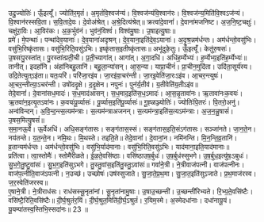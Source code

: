 

  
उदु॒ज्योतिः॑। ऊँ॒इत्यूँ॑। ज्योति॑र॒मृतं॑। अ॒मृतं॑वि॒श्वज॑न्यं। वि॒श्वज॑न्यंवि॒श्वान॑रः। वि॒श्वज॑न्य॒मिति॑वि॒श्वऽज॑न्यं। वि॒श्वान॑रस्सवि॒ता। स॒वि॒तादे॒वः। दे॒वोअ॑श्रेत्। अ॒श्रे॒दित्य॑श्रेत्॥ क्रत्वा॑दे॒वानां॑। दे॒वाना॑मजनिष्ट। अ॒ज॒नि॒ष्ट॒चक्षुः॑। चक्षु॑रा॒विः। आ॒विर॑कः। अ॒क॒र्भुव॑नं। भुव॑नं॒विश्वं॑। विश्व॑मु॒षाः। उ॒षाइत्यु॒षाः॥  
प्रमे॑। मे॒पन्थाः॑। पन्था॑देव॒यानाः॑। दे॒व॒याना॑अदृश्रन्। दे॒व॒याना॒इति॑दे॒व॒ऽयानाः॑। अ॒दृ॒श्र॒न्नम॑र्धन्तः। अम॑र्धन्तो॒वसु॑भिः। वसु॑भि॒रिष्कृ॑तासः। वसु॑भि॒रिति॒वसु॑ऽभिः। इष्कृ॑तास॒इतीष्कृ॑तासः॥ अभू॑दुके॒तुः। ऊँ॒इत्यूँ॑। केतु॑रु॒षसः॑। उ॒षसः॑पु॒रस्ता॑त्। पु॒रस्ता॑त्प्रती॒ची। प्र॒ती॒च्यागा॑त्। आगा॑त्। अ॒गा॒दधि॑। अधि॑ह॒र्म्येभ्यः॑। ह॒र्म्येभ्य॒इति॑ह॒र्म्येभ्यः॑॥  
तानीत्। इदहां॑नि। अंहा॑निबहु॒लानि॑। बहु॒ला॒न्या॑सन्। आ॒स॒न्या। याप्रा॒चीनं॑। प्रा॒चीन॒मुदि॑ता। उदि॑ता॒सूर्य॑स्य। उदि॒तेत्युत्ऽइ॑ता॥ यतः॒परि॑। परि॑जा॒रइ॑व। जा॒रइ॑वा॒चर॑न्ती। जा॒रइ॒वेति॑जा॒रःऽइ॑व। आ॒चर॒न्त्युषः॑। आ॒चर॒न्तीत्या॒ऽचर॑न्ती। उषो॑ददृ॒क्षे। द॒दृ॒क्षेन। नपुनः॑। पुन॑र्य॒तीव॑। य॒तीवेति॑य॒तीऽइ॑व॥  
तेदे॒वानां॑। दे॒वानांसध॒मादः॑। स॒ध॒माद॑आसन्। स॒ध॒माद॒इति॑स॒ध॒ऽमादः॑। आ॒स॒न्नृ॒तावा॑नः। ऋ॒तावा॑नःक॒वयः॑। ऋ॒तवा॑न॒इत्यृ॒तऽवा॑नः। क॒वयः॑पू॒र्व्यासः॑। पू॒र्व्यास॒इति॑पू॒र्व्यासः॑॥ गू॒ह्ळञ्ज्योतिः॑। ज्योतिः॑पि॒तरः॑। पि॒तरो॒अनु॑। अन्व॑विन्दन्। अ॒वि॒न्द॒न्त्स॒त्यम॑न्त्राः। स॒त्यम॑न्त्राअजनन्। स॒त्यम॑न्त्रा॒इति॑स॒त्यऽम॑न्त्राः। अ॒ज॒न॒न्नु॒षासं॑। उ॒षस॒मित्यु॒षसं॑॥  
स॒मा॒नऊ॒र्वे। ऊ॒र्वेअधि॑। अधि॒सङ्ग॑तासः। सङ्ग॑तास॒स्सं। सङ्ग॑तास॒इति॒संऽग॑तासः। सञ्जा॑नते। जा॒न॒ते॒न। नय॑तन्ते। य॒त॒न्ते॒न। नमि॒थः। मि॒थस्ते। तइति॒ते॥ तेदे॒वानां॑। दे॒वानां॒न। नमि॑नन्ति। मि॒न॒न्ति॒व्र॒तानि॑। व्र॒तान्यम॑र्धन्तः। अम॑र्धन्तो॒वसु॑भिः। वसु॑भि॒र्याद॑मानाः। वसु॑भि॒रिति॒वसु॑ऽभिः। याद॑माना॒इति॒याद॑मानाः॥  
प्रति॑त्वा। त्वा॒स्तोमैः॑। स्तोमै॑रीळते। ई॒ळ॒ते॒वसि॑ष्ठाः। वसि॑ष्ठाउष॒र्बुधः॑। उ॒ष॒र्बुध॑स्सुभगे। उ॒ष॒र्बुध॒इत्यु॑षः॒ऽबुधः॑। सु॒भ॒गे॒तु॒ष्टु॒वांसः॑। सु॒भ॒ग॒इति॑सुऽभगे। तु॒स्तु॒वांस॒इति॑तु॒स्तु॒ऽवांसः॑॥ गवां॑ने॒त्री। ने॒त्रीवाज॑पत्नी। वाज॑पत्नीनः। वाज॑प॒त्नीति॒वाज॑ऽपत्नी। न॒उच्छ॑। उच्छोषः॑।उष॑स्सुजाते। सु॒जा॒ते॒प्र॒थ॒मा। सु॒जा॒त॒इति॑सुऽजाते। प्र॒थ॒माज॑रस्व। ज॒र॒स्वेति॑जरस्व॥  
ए॒षाने॒त्री। ने॒त्रीराध॑सः। राध॑सस्सू॒नृता॑नां। सू॒नृता॑नामु॒षाः। उ॒षाउ॒च्छन्ती॑। उ॒च्छन्ती॑रिभ्यते। रि॒भ्य॒ते॒वसि॑ष्टैः। वसि॑ष्टै॒रिति॒वसि॑ष्टैः॥ दी॒र्घ॒श्रुतं॑र॒यिं। दी॒र्घ॒श्रुत॒मिति॑दी॒र्घ॒ऽश्रुतं॑। र॒यिम॒स्मे। अ॒स्मेदधा॑नाः। दधा॑नायू॒यं। यू॒यम्पा॑तस्व॒स्तिभि॒स्सदा॑नः॥ 23 ॥  
